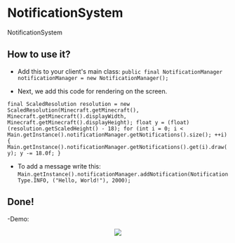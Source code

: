 # NotificationSystem
NotificationSystem

## How to use it?

- Add this to your client's main class:
`
public final NotificationManager notificationManager = new NotificationManager();
`

- Next, we add this code for rendering on the screen.

`final ScaledResolution resolution = new ScaledResolution(Minecraft.getMinecraft(), Minecraft.getMinecraft().displayWidth, Minecraft.getMinecraft().displayHeight);
float y = (float)(resolution.getScaledHeight() - 18);
for (int i = 0; i < Main.getInstance().notificationManager.getNotifications().size(); ++i){
  Main.getInstance().notificationManager.getNotifications().get(i).draw(y);
y -= 18.0f;
}`

- To add a message write this:
`
Main.getInstance().notificationManager.addNotification(NotificationType.INFO, ("Hello, World!"), 2000);
`

## Done!
-Demo:
<p align="center"><img src="https://ibb.co/NT49BZN"></p>
